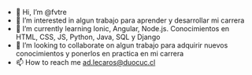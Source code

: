 - 👋 Hi, I’m @fvtre
- 👀 I’m interested in algun trabajo para aprender y desarrollar mi carrera
- 🌱 I’m currently learning Ionic, Angular, Node.js. Conocimientos en HTML, CSS, JS, Python, Java, SQL y Django
- 💞️ I’m looking to collaborate on algun trabajo para adquirir nuevos conocimientos y ponerlos en practica en mi carrera
- 📫 How to reach me ad.lecaros@duocuc.cl


<!---
fvtre/fvtre is a ✨ special ✨ repository because its `README.md` (this file) appears on your GitHub profile.
You can click the Preview link to take a look at your changes.
--->
